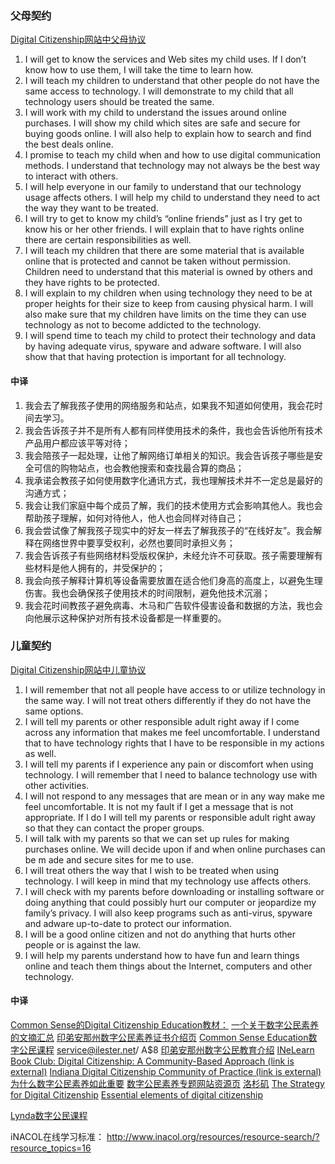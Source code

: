 
### 父母契约
[Digital Citizenship网站中父母协议](http://digitalcitizenship.net/uploads/ParentContract.pdf)

1. I will get to know the services and Web sites my child uses. If  I don’t know how to use them, I will take the time to learn how.
2. I will teach my children to understand that other people do not have the same access to technology. I will demonstrate to my child that all technology users should be treated the same.
3. I will work with my child to understand the issues around online purchases. I will show my child which sites are safe and secure for 
buying goods online. I will also help to explain how to search and find the best deals online.  
4. I promise to teach my child when and how to use digital communication methods. I understand that technology may not always be the best way to interact with others.
5. I will help everyone in our family to understand that our technology usage affects others. I will help my child to understand they need to act the way they want to be treated.
6. I will try to get to know my child’s “online friends” just as I try get to know his or her other friends. I will explain that to have rights online there are certain responsibilities as well.
7. I will teach my children that there are some material that is available online that is protected and cannot be taken without permission. Children need to understand that this material is owned by others and they have rights to be protected.
8. I will explain to my children when using technology they need to be at proper heights for their size to keep from causing physical harm. I will also make sure that my children have limits on the time they can use technology as not to become addicted to the technology.
9. I will spend time to teach my child to protect their technology and data by having adequate virus, spyware and adware software. I will also show that that having protection is important for all technology.

#### 中译
1. 我会去了解我孩子使用的网络服务和站点，如果我不知道如何使用，我会花时间去学习。
2. 我会告诉孩子并不是所有人都有同样使用技术的条件，我也会告诉他所有技术产品用户都应该平等对待；
3. 我会陪孩子一起处理，让他了解网络订单相关的知识。我会告诉孩子哪些是安全可信的购物站点，也会教他搜索和查找最合算的商品；
4. 我承诺会教孩子如何使用数字化通讯方式，我也理解技术并不一定总是最好的沟通方式；
5. 我会让我们家庭中每个成员了解，我们的技术使用方式会影响其他人。我也会帮助孩子理解，如何对待他人，他人也会同样对待自己；
6. 我会尝试像了解我孩子现实中的好友一样去了解我孩子的“在线好友”。我会解释在网络世界中要享受权利，必然也要同时承担义务；
7. 我会告诉孩子有些网络材料受版权保护，未经允许不可获取。孩子需要理解有些材料是他人拥有的，并受保护的；
8. 我会向孩子解释计算机等设备需要放置在适合他们身高的高度上，以避免生理伤害。我也会确保孩子使用技术的时间限制，避免他技术沉溺；
9. 我会花时间教孩子避免病毒、木马和广告软件侵害设备和数据的方法，我也会向他展示这种保护对所有技术设备都是一样重要的。

### 儿童契约
[Digital Citizenship网站中儿童协议](http://digitalcitizenship.net/uploads/KidPledge1.pdf)

1. I will remember that not all people have access to or utilize technology in the same way. I will not treat others differently if they do not have the same options. 
2. I will tell my parents or other responsible adult right away if I come across any information that makes me feel uncomfortable. I understand that to have technology rights that I have to be responsible in my actions as well. 
3. I will tell my parents if I experience any pain or discomfort when using technology. I will remember that I need to balance technology use with other activities.  
4. I will not respond to any messages that are mean or in any way make me feel uncomfortable. It is not my fault if I get a message that is not appropriate. If I do I will tell my parents or responsible adult right away so that they can contact the proper groups. 
5. I will talk with my parents so that we can set up rules for making purchases online. We will decide upon if and when online purchases can be m
ade and secure sites for me to use.  
6. I will treat others the way that I wish to be treated when using technology. I will keep in mind that my technology use affects others.
7. I will check with my parents before downloading or installing software or doing anything that could possibly hurt our computer or jeopardize my family’s privacy. I will also keep programs such as anti-virus, spyware and adware up-to-date to protect our information. 
8. I will be a good online citizen and not do anything that hurts other people or is against the law.  
9. I will help my parents understand how to have fun and learn things online and teach them things about the Internet, computers and other technology. 

#### 中译
[Common Sense的Digital Citizenship Education教材：](https://www.commonsensemedia.org/educators/digital-citizenship)
[一个关于数字公民素养的文摘汇总](http://learntech.ties.k12.mn.us/Digital_Citizenship.html)
[印弟安那州数字公民素养证书介绍页](http://www.doe.in.gov/elearning/digital-citizenship/digital-citizenship-certification)
[Common Sense Education数字公民课程](https://www.commonsensemedia.org/educators/online-courses) service@ilester.net/ A$8
[印弟安那州数字公民教育介绍](http://www.doe.in.gov/elearning/digital-citizenship/digital-citizenship)
[INeLearn Book Club: Digital Citizenship: A Community-Based Approach (link is external)](elearningbookclub.blogspot.com/2016/04/book-club-announcements.html)
[Indiana Digital Citizenship Community of Practice (link is external)](https://plus.google.com/u/0/communities/101578415004205884991)
[为什么数字公民素养如此重要](http://www.itworx.education/digital-citizenship-important/)
[数字公民素养专题网站资源页](http://www.digitalcitizenship.net/Resources.html)
[洛杉矶](http://www.lacoe.edu/Technology/DigitalCitizenship.aspx)
[The Strategy for Digital Citizenship](http://www.nais.org/Magazines-Newsletters/ISMagazine/Pages/The-Strategy-for-Digital-Citizenship.aspx)
[Essential elements of digital citizenship](https://www.iste.org/explore/articleDetail?articleid=101&category=ISTE-Connects-blog&article=Essential-elements-of-digital-citizenship)

[Lynda数字公民课程](https://www.lynda.com/Classroom-Management-tutorials/Digital-Citizenship/440956-2.html)

iNACOL在线学习标准：
http://www.inacol.org/resources/resource-search/?resource_topics=16